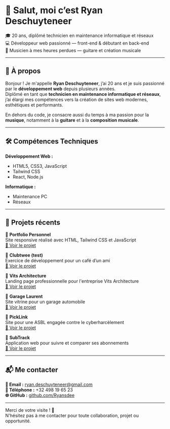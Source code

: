 # 👋 Salut, moi c’est Ryan Deschuyteneer

🎓 20 ans, diplômé technicien en maintenance informatique et réseaux  
💻 Développeur web passionné — front-end & débutant en back-end  
🎸 Musicien à mes heures perdues — guitare et création musicale

---

## 🚀 À propos

Bonjour ! Je m'appelle **Ryan Deschuyteneer**, j’ai 20 ans et je suis passionné par le **développement web** depuis plusieurs années.  
Diplômé en tant que **technicien en maintenance informatique et réseaux**, j’ai élargi mes compétences vers la création de sites web modernes, esthétiques et performants.

En dehors du code, je consacre aussi du temps à ma passion pour la **musique**, notamment à la **guitare** et à la **composition musicale**.

---

## 🛠️ Compétences Techniques

**Développement Web :**  
- HTML5, CSS3, JavaScript  
- Tailwind CSS  
- React, Node.js  

**Informatique :**  
- Maintenance PC  
- Réseaux  

---

## 🧩 Projets récents

🔹 **Portfolio Personnel**  
Site responsive réalisé avec HTML, Tailwind CSS et JavaScript  
[🔗 Voir le projet](https://ryansdee.netlify.app)

🔹 **Clubtwee (test)**  
Exercice de développement pour un café d’un ami  
[🔗 Voir le projet](https://clubtwee.netlify.app)

🔹 **Vits Architecture**  
Landing page professionnelle pour l'entreprise Vits Architecture  
[🔗 Voir le projet](https://vits-architecture.netlify.app)

🔹 **Garage Laurent**  
Site vitrine pour un garage automobile  
[🔗 Voir le projet](https://www.garagelaurent.be)

🔹 **PickLink**  
Site pour une ASBL engagée contre le cyberharcèlement  
[🔗 Voir le projet](https://www.picklink.be)

🔹 **SubTrack**  
Application web pour suivre et comparer ses abonnements  
[🔗 Voir le projet](https://tracksub.netlify.app)

---

## 📬 Me contacter

**📧 Email :** ryan.deschuyteneer@gmail.com  
**📱 Téléphone :** +32 498 19 65 23  
**🌐 GitHub :** [github.com/Ryansdee](https://github.com/Ryansdee)  

---

Merci de votre visite ! 🚀  
N'hésitez pas à me contacter pour toute collaboration, projet ou opportunité.
